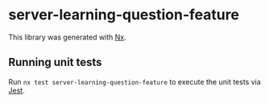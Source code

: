 # server-learning-question-feature

This library was generated with [Nx](https://nx.dev).

## Running unit tests

Run `nx test server-learning-question-feature` to execute the unit tests via [Jest](https://jestjs.io).
